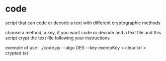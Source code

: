 # code
script that can code or decode a text with different cryptographic methods

choose a method, a key, if you want code or decode and a text file and this script crypt the text file following your instructions

exemple of use : ./code.py --algo DES --key exempKey < clear.txt  > crypted.txt
